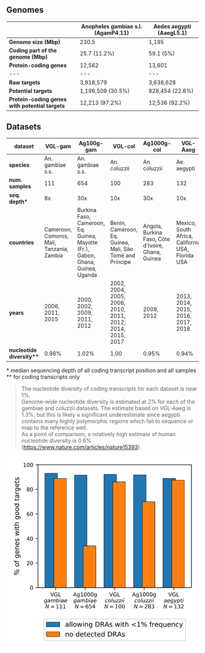 
## Genomes ##

| | Anopheles gambiae s.l. (AgamP4.11) | Aedes aegypti (AaegL5.1) | 
| --- | --- | --- |
| **Genome size (Mbp)** | 230.5 | 1,195 |
| **Coding part of the genome (Mbp)** | 25.7 (11.2%) | 59.1 (5%) |
| **Protein-coding genes** | 12,562 | 13,601 |
| --- | --- | --- |
| **Raw targets** | 3,918,579 | 3,638,628 |
| **Potential targets** | 1,196,509 (30.5%) | 828,454 (22.8%) |
| **Protein-coding genes with potential targets** | 12,213 (97.2%) | 12,536 (92.2%) |


## Datasets ##

| **dataset** | VGL-gam | Ag100g-gam | VGL-col | Ag1000g-col | VGL-Aaeg |
| --- | --- | --- | --- | --- | --- |
| **species** | An. gambiae s.s. | An. gambiae s.s. | An. coluzzii | An. coluzzii | Ae. aegypti |
| **num. samples** | 111 | 654 | 100 | 283 | 132 |
| **seq. depth\*** | 8x | 30x | 10x | 30x | 10x |
| **countries** | Cameroon, Comoros, Mali, Tanzania, Zambia | Burkina Faso, Cameroon, Eq. Guinea, Mayotte (Fr.), Gabon, Ghana, Guinea, Uganda | Benin, Cameroon, Eq. Guinea, Mali, São Tomé and Príncipe | Angola, Burkina Faso, Côte d'Ivoire, Ghana, Guinea | Mexico, South Africa, California USA, Florida USA |
| **years** | 2006, 2011, 2015 | 2000, 2002, 2009, 2011, 2012 | 2002, 2004, 2005, 2006, 2010, 2011, 2012, 2014, 2015, 2017 | 2009, 2012 | 2013, 2014, 2015, 2016, 2017, 2018 |
| **nucleotide diversity\*\*** | 0.98% | 1.02% | 1.00 | 0.95% | 0.94% |

\* median sequencing depth of all coding transcript position and all samples  
\** for coding transcripts only

> The nucleotide diversity of coding transcripts for each dataset is near 1%.  
> Genome-wide nucleotide diversity is estimated at 2% for each of the gambiae and coluzzii datasets.  The estimate based on VGL-Aaeg is 1.3%, but this is likely a significant underestimate since aegypti contains many highly polymorphic regions which fail to sequence or map to the reference well.  
> As a point of comparison, a relatively high estimate of human nucleotide diversity is 0.6% (https://www.nature.com/articles/nature15393).  


![Good genes by dataset](percent_good_genes_overview.svg)
